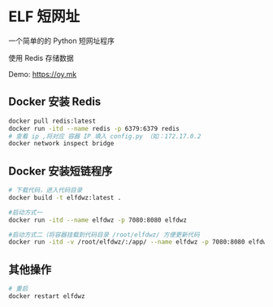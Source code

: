 # ELF 短网址
一个简单的的 Python 短网址程序

使用 Redis 存储数据

Demo: https://oy.mk

## Docker 安装 Redis

```bash
docker pull redis:latest
docker run -itd --name redis -p 6379:6379 redis
# 查看 ip ,将对应 容器 IP 填入 config.py （如：172.17.0.2
docker network inspect bridge
```

## Docker 安装短链程序

```bash
# 下载代码，进入代码目录
docker build -t elfdwz:latest .

#启动方式一
docker run -itd --name elfdwz -p 7080:8080 elfdwz

#启动方式二（将容器挂载到代码目录 /root/elfdwz/ 方便更新代码
docker run -itd -v /root/elfdwz/:/app/ --name elfdwz -p 7080:8080 elfdwz
```

## 其他操作
```bash
# 重启
docker restart elfdwz
```
